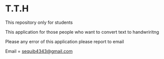 # T.T.H
This repository only for students


This application for those people who want to convert text to handwriritng

Please any error of this application please report to email

Email = sequib4343@gmail.com
